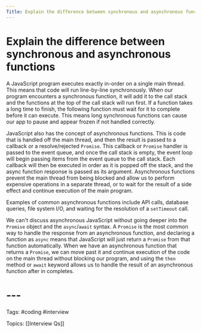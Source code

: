 ```yaml
---
Title: Explain the difference between synchronous and asynchronous functions
---
```


# Explain the difference between synchronous and asynchronous functions

A JavaScript program executes exactly in-order on a single main thread. This means that code will run line-by-line synchronously. When our program encounters a synchronous function, it will add it to the call stack and the functions at the top of the call stack will run first. If a function takes a long time to finish, the following function must wait for it to complete before it can execute. This means long synchronous functions can cause our app to pause and appear frozen if not handled correctly.

JavaScript also has the concept of asynchronous functions. This is code that is handled off the main thread, and then the result is passed to a callback or a resolve/rejected `Promise`. This callback or `Promise` handler is passed to the event queue, and once the call stack is empty, the event loop will begin passing items from the event queue to the call stack. Each callback will then be executed in order as it is popped off the stack, and the async function response is passed as its argument. Asynchronous functions prevent the main thread from being blocked and allow us to perform expensive operations in a separate thread, or to wait for the result of a side effect and continue execution of the main program.

Examples of common asynchronous functions include API calls, database queries, file system I/O, and waiting for the resolution of a `setTimeout` call.

We can't discuss asynchronous JavaScript without going deeper into the `Promise` object and the `async`/`await` syntax. A `Promise` is the most common way to handle the response from an asynchronous function, and declaring a function as `async` means that JavaScript will just return a `Promise` from that function automatically. When we have an asynchronous function that returns a `Promise`, we can move past it and continue execution of the code on the main thread without blocking our program, and using the `then` method or `await` keyword allows us to handle the result of an asynchronous function after in completes.
# ---

Tags: #coding #interview

Topics: [[Interview Qs]]

